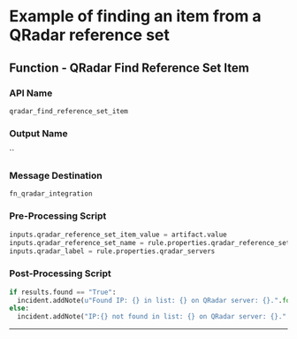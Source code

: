 <!--
    DO NOT MANUALLY EDIT THIS FILE
    THIS FILE IS AUTOMATICALLY GENERATED WITH resilient-sdk codegen
    Generated with resilient-sdk v49.0.4423
-->

# Example of finding an item from a QRadar reference set

## Function - QRadar Find Reference Set Item

### API Name
`qradar_find_reference_set_item`

### Output Name
``

### Message Destination
`fn_qradar_integration`

### Pre-Processing Script
```python
inputs.qradar_reference_set_item_value = artifact.value
inputs.qradar_reference_set_name = rule.properties.qradar_reference_set_name
inputs.qradar_label = rule.properties.qradar_servers
```

### Post-Processing Script
```python
if results.found == "True":
  incident.addNote(u"Found IP: {} in list: {} on QRadar server: {}.".format(artifact.value, results.inputs["qradar_reference_set_name"], results.inputs["qradar_label"]))
else:
  incident.addNote("IP:{} not found in list: {} on QRadar server: {}.".format(artifact.value, results.inputs["qradar_reference_set_name"], results.inputs["qradar_label"]))
```

---

